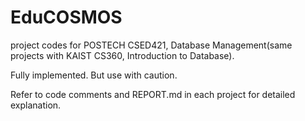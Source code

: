 # EduCOSMOS
project codes for POSTECH CSED421, Database Management(same projects with KAIST CS360, Introduction to Database).

Fully implemented. But use with caution.

Refer to code comments and REPORT.md in each project for detailed explanation.
